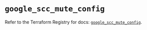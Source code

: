 # `google_scc_mute_config`

Refer to the Terraform Registry for docs: [`google_scc_mute_config`](https://registry.terraform.io/providers/hashicorp/google-beta/5.19.0/docs/resources/google_scc_mute_config).
